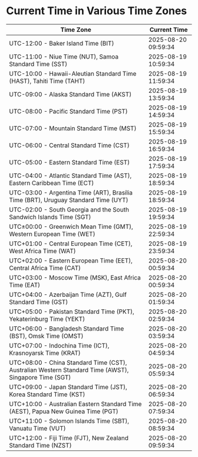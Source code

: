 # Current Time in Various Time Zones

| Time Zone | Current Time |
|-----------|--------------|
| UTC-12:00 - Baker Island Time (BIT) | 2025-08-20 09:59:34 |
| UTC-11:00 - Niue Time (NUT), Samoa Standard Time (SST) | 2025-08-19 10:59:34 |
| UTC-10:00 - Hawaii-Aleutian Standard Time (HAST), Tahiti Time (TAHT) | 2025-08-19 11:59:34 |
| UTC-09:00 - Alaska Standard Time (AKST) | 2025-08-19 13:59:34 |
| UTC-08:00 - Pacific Standard Time (PST) | 2025-08-19 14:59:34 |
| UTC-07:00 - Mountain Standard Time (MST) | 2025-08-19 15:59:34 |
| UTC-06:00 - Central Standard Time (CST) | 2025-08-19 16:59:34 |
| UTC-05:00 - Eastern Standard Time (EST) | 2025-08-19 17:59:34 |
| UTC-04:00 - Atlantic Standard Time (AST), Eastern Caribbean Time (ECT) | 2025-08-19 18:59:34 |
| UTC-03:00 - Argentina Time (ART), Brasília Time (BRT), Uruguay Standard Time (UYT) | 2025-08-19 18:59:34 |
| UTC-02:00 - South Georgia and the South Sandwich Islands Time (SGT) | 2025-08-19 19:59:34 |
| UTC±00:00 - Greenwich Mean Time (GMT), Western European Time (WET) | 2025-08-19 22:59:34 |
| UTC+01:00 - Central European Time (CET), West Africa Time (WAT) | 2025-08-19 23:59:34 |
| UTC+02:00 - Eastern European Time (EET), Central Africa Time (CAT) | 2025-08-20 00:59:34 |
| UTC+03:00 - Moscow Time (MSK), East Africa Time (EAT) | 2025-08-20 00:59:34 |
| UTC+04:00 - Azerbaijan Time (AZT), Gulf Standard Time (GST) | 2025-08-20 01:59:34 |
| UTC+05:00 - Pakistan Standard Time (PKT), Yekaterinburg Time (YEKT) | 2025-08-20 02:59:34 |
| UTC+06:00 - Bangladesh Standard Time (BST), Omsk Time (OMST) | 2025-08-20 03:59:34 |
| UTC+07:00 - Indochina Time (ICT), Krasnoyarsk Time (KRAT) | 2025-08-20 04:59:34 |
| UTC+08:00 - China Standard Time (CST), Australian Western Standard Time (AWST), Singapore Time (SGT) | 2025-08-20 05:59:34 |
| UTC+09:00 - Japan Standard Time (JST), Korea Standard Time (KST) | 2025-08-20 06:59:34 |
| UTC+10:00 - Australian Eastern Standard Time (AEST), Papua New Guinea Time (PGT) | 2025-08-20 07:59:34 |
| UTC+11:00 - Solomon Islands Time (SBT), Vanuatu Time (VUT) | 2025-08-20 08:59:34 |
| UTC+12:00 - Fiji Time (FJT), New Zealand Standard Time (NZST) | 2025-08-20 09:59:34 |
